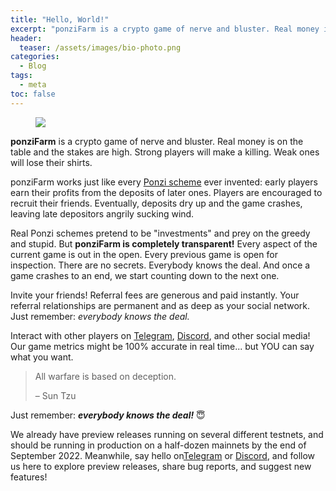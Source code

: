 ```yaml
---
title: "Hello, World!"
excerpt: "ponziFarm is a crypto game of nerve and bluster. Real money is on the table. Strong players will make a killing. Weak ones will lose their shirts."
header:
  teaser: /assets/images/bio-photo.png
categories:
  - Blog
tags:
  - meta
toc: false
---
```


<figure class="align-left" style="margin-top: 10px; margin-bottom: 10px; width: 150px;">
    <img src="{{ site.url }}{{ site.baseurl }}/assets/images/bio-photo.png">
</figure>

**ponziFarm** is a crypto game of nerve and bluster. Real money is on the table and the stakes are high. Strong players will make a killing. Weak ones will lose their shirts.

ponziFarm works just like every [Ponzi scheme](https://en.wikipedia.org/wiki/Ponzi_scheme) ever invented: early players earn their profits from the deposits of later ones. Players are encouraged to recruit their friends. Eventually, deposits dry up and the game crashes, leaving late depositors angrily sucking wind.

Real Ponzi schemes pretend to be "investments" and prey on the greedy and stupid. But **ponziFarm is completely transparent!** Every aspect of the current game is out in the open. Every previous game is open for inspection. There are no secrets. Everybody knows the deal. And once a game crashes to an end, we start counting down to the next one.

Invite your friends! Referral fees are generous and paid instantly. Your referral relationships are permanent and as deep as your social
network. Just remember: *everybody knows the deal.*

Interact with other players on [Telegram](https://t.me/+GEFQlWGiOswwYmFl), [Discord](https://discord.gg/VakaMe3x), and other social media! Our game metrics might be 100% accurate in real time... but YOU can say what you want.

> All warfare is based on deception.
>
> &ndash; Sun Tzu

Just remember: ***everybody knows the deal!*** 😇

We already have preview releases running on several different testnets, and should be running in production on a half-dozen mainnets by
the end of September 2022. Meanwhile, say hello on[Telegram](https://t.me/+GEFQlWGiOswwYmFl) or [Discord](https://discord.gg/VakaMe3x), and follow us here to explore preview releases, share bug reports, and suggest new features!
